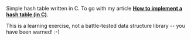 
Simple hash table written in C. To go with my article **[How to implement a hash table (in C)](https://benhoyt.com/writings/hash-table-in-c/)**.

This is a learning exercise, not a battle-tested data structure library -- you have been warned! :-)
